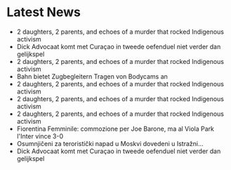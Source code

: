 # Latest News
-  2 daughters, 2 parents, and echoes of a murder that rocked Indigenous activism
-  Dick Advocaat komt met Curaçao in tweede oefenduel niet verder dan gelijkspel
-  2 daughters, 2 parents, and echoes of a murder that rocked Indigenous activism
-  Bahn bietet Zugbegleitern Tragen von Bodycams an
-  2 daughters, 2 parents, and echoes of a murder that rocked Indigenous activism
-  2 daughters, 2 parents, and echoes of a murder that rocked Indigenous activism
-  2 daughters, 2 parents, and echoes of a murder that rocked Indigenous activism
-  Fiorentina Femminile: commozione per Joe Barone, ma al Viola Park l'Inter vince 3-0
-  Osumnjičeni za teroristički napad u Moskvi dovedeni u Istražni...
-  Dick Advocaat komt met Curaçao in tweede oefenduel niet verder dan gelijkspel
